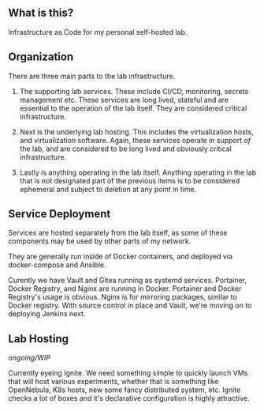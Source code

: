 ## What is this?

Infrastructure as Code for my personal self-hosted lab.

## Organization

There are three main parts to the lab infrastructure.

1. The supporting lab services. These include CI/CD, monitoring, secrets management etc.
These services are long lived, stateful and are essential to the operation of the lab itself.
They are considered critical infrastructure.

2. Next is the underlying lab hosting. This includes the virtualization hosts, and virtualization software.
Again, these services operate in support *of* the lab, and are considered to be long lived and 
obviously critical infrastructure.

3. Lastly is anything operating in the lab itself. Anything operating in the lab that is not designated
part of the previous items is to be considered ephemeral and subject to deletion at any point in time.

## Service Deployment

Services are hosted separately from the lab itself, as some of these components may be used by other
parts of my network.

They are generally run inside of Docker containers, and deployed via docker-compose and Ansible.

Curently we have Vault and Gitea running as systemd services. Portainer, Docker Registry, and Nginx
are running in Docker. Portainer and Docker Registry's usage is obvious. Nginx is for mirroring
packages, similar to Docker registry. With source control in place and Vault, we're moving on to
deploying Jenkins next.

## Lab Hosting

*ongoing/WIP*

Currently eyeing Ignite. We need something simple to quickly launch VMs that will host various experiments, whether that is
something like OpenNebula, K8s hosts, new some fancy distributed system, etc. Ignite checks a lot of boxes and it's declarative
configuration is highly attractive.
